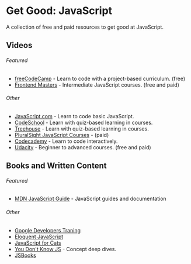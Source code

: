 # Get Good: JavaScript
A collection of free and paid resources to get good at JavaScript.

## Videos

###### Featured
- [freeCodeCamp](https://www.freecodecamp.org/) - Learn to code with a project-based curriculum. (free)
- [Frontend Masters](https://www.frontendmasters.com/) - Intermediate JavaScript courses. (free and paid)

###### Other
- [JavaScript.com](https://www.javascript.com/) - Learn to code basic JavaScript.
- [CodeSchool](https://www.codeschool.com) - Learn with quiz-based learning in courses.
- [Treehouse](https://www.teamtreehouse.com) - Learn with quiz-based learning in courses.
- [PluralSight JavaScript Courses](https://www.pluralsight.com/browse/software-development/javascript) - (paid)
- [Codecademy](https://www.codecademy.com/learn/javascript) - Learn to code interactively. 
- [Udacity](https://www.udacity.com/course/intro-to-javascript--ud803) - Beginner to advanced courses. (free and paid)

## Books and Written Content

###### Featured
- [MDN JavaScript Guide](https://developer.mozilla.org/en-US/docs/Web/JavaScript/Guide) - JavaScript guides and documentation

###### Other
- [Google Developers Traning](https://developers.google.com/training/web/)
- [Eloquent JavaScript](http://eloquentjavascript.net/)
- [JavaScript for Cats](http://jsforcats.com/)
- [You Don't Know JS](https://github.com/getify/You-Dont-Know-JS) - Concept deep dives.
- [JSBooks](http://jsbooks.revolunet.com/)
